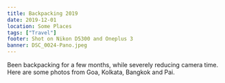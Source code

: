 ```yaml
---
title: Backpacking 2019
date: 2019-12-01
location: Some Places
tags: ["Travel"]
footer: Shot on Nikon D5300 and Oneplus 3
banner: DSC_0024-Pano.jpeg
---
```

Been backpacking for a few months, while severely reducing camera time. Here are some photos from Goa, Kolkata, Bangkok and Pai.

<!--more-->